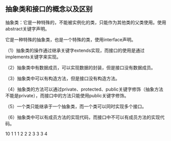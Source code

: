 ## 抽象类和接口的概念以及区别
抽象类：它是一种特殊的，不能被实例化的类，只能作为其他类的父类使用。使用abstract关键字声明。

它是一种特殊的抽象类，也是一个特殊的类，使用interface声明。

（1）抽象类的操作通过继承关键字extends实现，而接口的使用是通过implements关键字来实现。

（2）抽象类中有数据成员，可以实现数据的封装，但是接口没有数据成员。

（3）抽象类中可以有构造方法，但是接口没有构造方法。

（4）抽象类的方法可以通过private、protected、public关键字修饰（抽象方法不能是private），而接口中的方法只能使用public关键字修饰。

（5）一个类只能继承于一个抽象类，而一个类可以同时实现多个接口。

（6）抽象类中可以有成员方法的实现代码，而接口中不可以有成员方法的实现代码。

10
1
1
1
2
2
2
3
3
3
4
